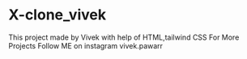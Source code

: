 # X-clone_vivek
This project made by Vivek 
with help of HTML,tailwind CSS
For More Projects Follow ME on instagram vivek.pawarr
